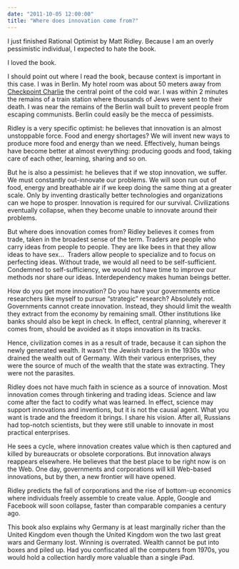 ```yaml
---
date: "2011-10-05 12:00:00"
title: "Where does innovation come from?"
---
```




I just finished Rational Optimist by Matt Ridley. Because I am an overly pessimistic individual, I expected to hate the book.

I loved the book.

I should point out where I read the book, because context is important in this case. I was in Berlin. My hotel room was about 50 meters away from [Checkpoint Charlie](https://en.wikipedia.org/wiki/Checkpoint_Charlie) the central point of the cold war. I was within 2 minutes the remains of a train station where thousands of Jews were sent to their death. I was near the remains of the Berlin wall built to prevent people from escaping communists. Berlin could easily be the mecca of pessimists.

Ridley is a very specific optimist: he believes that innovation is an almost unstoppable force. Food and energy shortages? We will invent new ways to produce more food and energy than we need. Effectively, human beings have become better at almost everything: producing goods and food, taking care of each other, learning, sharing and so on.

But he is also a pessimist: he believes that if we stop innovation, we suffer. We must constantly out-innovate our problems. We will soon run out of food, energy and breathable air if we keep doing the same thing at a greater scale. Only by inventing drastically better technologies and organizations can we hope to prosper. Innovation is required for our survival. Civilizations eventually collapse, when they become unable to innovate around their problems.

But where does innovation comes from? Ridley believes it comes from trade, taken in the broadest sense of the term. Traders are people who carry ideas from people to people. They are like bees in that they allow ideas to have sex&hellip;&nbsp; Traders allow people to specialize and to focus on perfecting ideas. Without trade, we would all need to be self-sufficient. Condemned to self-sufficiency, we would not have time to improve our methods nor share our ideas. Interdependency makes human beings better.

How do you get more innovation? Do you have your governments entice researchers like myself to pursue &ldquo;strategic&rdquo; research? Absolutely not. Governments cannot create innovation. Instead, they should limit the wealth they extract from the economy by remaining small. Other institutions like banks should also be kept in check. In effect, central planning, wherever it comes from, should be avoided as it stops innovation in its tracks.

Hence, civilization comes in as a result of trade, because it can siphon the newly generated wealth. It wasn&rsquo;t the Jewish traders in the 1930s who drained the wealth out of Germany. With their various enterprises, they were the source of much of the wealth that the state was extracting. They were not the parasites.

Ridley does not have much faith in science as a source of innovation. Most innovation comes through tinkering and trading ideas. Science and law come after the fact to codify what was learned. In effect, science may support innovations and inventions, but it is not the causal agent. What you want is trade and the freedom it brings. I share his vision. After all, Russians had top-notch scientists, but they were still unable to innovate in most practical enterprises.

He sees a cycle, where innovation creates value which is then captured and killed by bureaucrats or obsolete corporations. But innovation always reappears elsewhere. He believes that the best place to be right now is on the Web. One day, governments and corporations will kill Web-based innovations, but by then, a new frontier will have opened.

Ridley predicts the fall of corporations and the rise of bottom-up economics where individuals freely assemble to create value. Apple, Google and Facebook will soon collapse, faster than comparable companies a century ago.

This book also explains why Germany is at least marginally richer than the United Kingdom even though the United Kingdom won the two last great wars and Germany lost. Winning is overrated. Wealth cannot be put into boxes and piled up. Had you confiscated all the computers from 1970s, you would hold a collection hardly more valuable than a single iPad.

